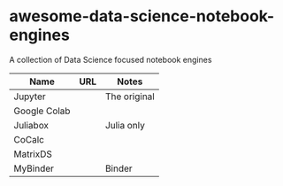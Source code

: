 # awesome-data-science-notebook-engines
A collection of Data Science focused notebook engines

| Name | URL | Notes   |
|------|-----|---|
| Jupyter      |     | The original   |
| Google Colab     |     |   |
| Juliabox     |     | Julia only  |
| CoCalc     |     |   |
| MatrixDS     |     |   |
| MyBinder     |     | Binder  |
